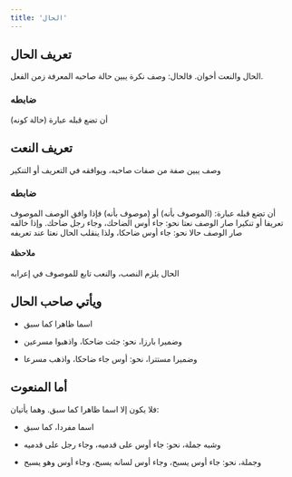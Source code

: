```yaml
---
title: 'الحال'
---
```


## تعريف الحال

الحال والنعت أخوان. فالحال: وصف نكرة يبين حالة صاحبه المعرفة زمن الفعل.

### ضابطه

أن تضع قبله عبارة (حالة كونه)

## تعريف النعت

وصف يبين صفة من صفات صاحبه، ويوافقه في التعريف أو التنكير

### ضابطه

أن تضع قبله عبارة: (الموصوف بأنه) أو (موصوف بأنه) فإذا وافق الوصف الموصوف تعريفا أو تنكيرا صار الوصف نعتا نحو: جاء أوس الضاحك، وجاء رجل ضاحك. وإذا خالفه صار الوصف حالا نحو: جاء أوس ضاحكا، ولذا ينقلب الحال نعتا عند تعريفه

#### ملاحظة

الحال يلزم النصب، والنعب تابع للموصوف في إعرابه

## ويأتي صاحب الحال

- اسما ظاهرا كما سبق

- وضميرا بارزا، نحو: جئت ضاحكا، واذهبوا مسرعين

- وضميرا مستترا، نحو: أوس جاء ضاحكا، واذهب مسرعا

## أما المنعوت

فلا يكون إلا اسما ظاهرا كما سبق. وهما يأتيان:

- اسما مفردا، كما سبق

- وشبه جملة، نحو: جاء أوس على قدميه، وجاء رجل على قدميه

- وجملة، نحو: جاء أوس يسبح، وجاء أوس لسانه يسبح، وجاء أوس وهو يسبح

